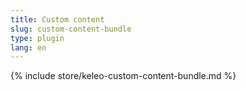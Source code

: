 ```yaml
---
title: Custom content
slug: custom-content-bundle
type: plugin
lang: en
---
```


{% include store/keleo-custom-content-bundle.md %}
